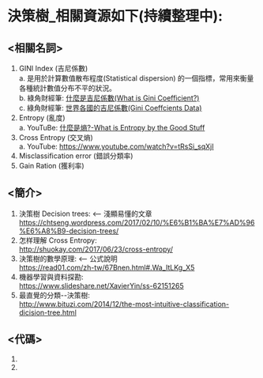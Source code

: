 # 決策樹_相關資源如下(持續整理中):
## <相關名詞>
1. GINI Index (吉尼係數)  
a. 是用於計算數值散布程度(Statistical dispersion) 的一個指標，常用來衡量各種統計數值分布不平的狀況。  
b. 綠角財經筆: [什麼是吉尼係數(What is Gini Coefficient?)](http://greenhornfinancefootnote.blogspot.tw/2011/09/what-is-gini-coefficient.html)   
c. 綠角財經筆: [世界各國的吉尼係數(Gini Coeffcients Data)](http://greenhornfinancefootnote.blogspot.tw/2011/09/gini-coefficients-data.html)  
2. Entropy (亂度)  
a. YouTuBe: [什麼是熵?-What is Entropy by the Good Stuff](https://www.youtube.com/watch?v=p_W3ZbsI3fo)
5. Cross Entropy (交叉熵)  
a. YouTube: https://www.youtube.com/watch?v=tRsSi_sqXjI  
4. Misclassification error (錯誤分類率)  
5. Gain Ration (獲利率)  

## <簡介>  
1. 決策樹 Decision trees: <-- 淺顯易懂的文章 
https://chtseng.wordpress.com/2017/02/10/%E6%B1%BA%E7%AD%96%E6%A8%B9-decision-trees/ 
2. 怎样理解 Cross Entropy:  
http://shuokay.com/2017/06/23/cross-entropy/  
3. 決策樹的數學原理: <-- 公式說明  
https://read01.com/zh-tw/67Bnen.html#.Wa_ItLKg_X5
4. 機器學習與資料探勘:  
https://www.slideshare.net/XavierYin/ss-62151265  
5. 最直覺的分類--決策樹:  
http://www.bituzi.com/2014/12/the-most-intuitive-classification-dicision-tree.html
 
## <代碼>
1. 
2. 

